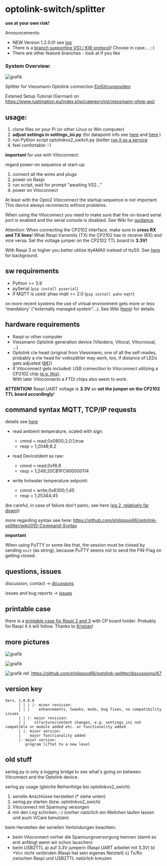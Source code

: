# optolink-switch/splitter
**use at your own risk!**

Announcements: 
 - NEW Version 1.2.0.0! see [log](https://github.com/philippoo66/optolink-splitter/wiki/990-Version-Log#version-1200)
 - There is a [branch supporting VS1 / KW protocol](https://github.com/philippoo66/optolink-splitter/blob/vs1test/)! Choose in case... ;-)
 - There are other feature branches - look at if you like

### System Overview:
![grafik](https://github.com/philippoo66/optolink-splitter/assets/122479122/10185cc5-0eed-4bc3-a8d7-b385c4e73aaf)

Splitter for Viessmann Optolink connection [Einführungsvideo](https://youtu.be/95WIPFBxMsc)

Extened Setup Tutorial (German) on https://www.rustimation.eu/index.php/category/iot/viessmann-ohne-api/

## usage:
  1. clone files on your Pi (or other Linux or Win computer)
  2. **adjust settings in settings_ini.py** (for datapoint info see [here](https://github.com/philippoo66/optolink-splitter/wiki/310-Parameter-Addresses) and [here](https://github.com/philippoo66/ViessData21?tab=readme-ov-file#dp_listen_2zip) )
  3. run Python script optolinkvs2_switch.py (better [run it as a service](https://github.com/philippoo66/optolink-splitter/wiki/120-optolinkvs2_switch-automatisch-starten)
  4. feel confortable :-)

**important** for use with Vitoconnect:

regard power-on sequence at start-up:
  1. connect all the wires and plugs
  2. power on Raspi
  3. run script, wait for prompt "awaiting VS2..."
  4. power on Vitoconnect

At least with the Opto2 Vitoconnect the startup sequence is not important. This device always reconnects without problems.

When using the Vitoconnect you need to make sure that the on-board serial port is enabled and the serial console is disabled. See Wiki for [guidance](https://github.com/philippoo66/optolink-splitter/wiki/050-Prepare:-enable-serial-port,-disable-serial-console).

Attention: When connecting the CP2102 interface, make sure to **cross RX and TX lines**! What Raspi transmits (TX) the CP2102 has to receive (RX) and vice versa. Set the voltage jumper on the CP2102 TTL board to **3.3V!**

With Raspi 3 or higher you better utilize ttyAMA0 instead of ttyS0. See [here](https://github.com/philippoo66/optolink-splitter/wiki/520-termios.error:-(22,-'Invalid-argument')) for background.


## sw requirements
  - Python >= 3.9
  - pySerial (`pip install pyserial`)
  - if MQTT is used: phao mqtt >= 2.0 (`pip install paho-mqtt`) 

  on more recent systems the use of virtual environment gets more or less 'mandatory' ("externally managed system"...). See Wiki ([here](https://github.com/philippoo66/optolink-splitter/wiki/510-error:-externally%E2%80%90managed%E2%80%90environment-%E2%80%90%E2%80%90-venv)) for details.  

## hardware requirements
  - Raspi or other computer
  - Viessmann Optolink generation device (Vitodens, Vitocal, Vitocrossal, ...)
  - Optolink r/w head (original from Viessmann, one of all the self-mades, probably a r/w head for volkszähler may work, too, if distance of LEDs gets adjusted ([8€](https://www.ebay.de/itm/285350331996)))
  - if Vitoconnect gets included: USB connection to Vitoconnect utilizing a CP2102 chip [(e.g. this)](https://www.google.com/search?q=cp2102+usb+ttl).<br>
  With later Vitoconnects a FTDI chips also seem to work. 

**ATTENTION!** Raspi UART voltage is **3.3V** so **set the jumper on the CP2102 TTL board accordingly**!  

## command syntax MQTT, TCP/IP requests
details see [here](https://github.com/philippoo66/optolink-splitter/wiki/010-Command-Syntax#command-syntax-for-requests-via-mqtt-and-tcpip) 

  - read ambient temperature, scaled with sign:
    - cmnd = read;0x0800;2;0.1;true
    - resp = 1;2048;8.2

  - read DeviceIdent as raw:
    - cmnd = read;0xf8;8
    - resp = 1;248;20CB1FC900000114

  - write hotwater temperature setpoint:
    - cmnd = write;0x6300;1;45
    - resp = 1;25344;45

(be careful, in case of failure don't panic, see here ([pg 2, relatively far down](https://community.viessmann.de/t5/Gas/bitte-Hilfe-Heizung-in-Fehler-Aktorentest-B3HB-Umschaltventil/m-p/412866/highlight/true#M108705)))

more regarding syntax see here: https://github.com/philippoo66/optolink-splitter/wiki/010-Command-Syntax

**important**

When using PuTTY or some like that, the session must be closed by sending `exit` (as string), because PuTTY seems not to send the FIN-Flag on getting closed.

## questions, issues

discussion, contact -> [dicussions](https://github.com/philippoo66/optolink-splitter/discussions)

issues and bug reports -> [issues](https://github.com/philippoo66/optolink-splitter/issues)

## printable case

there is a [printable case for Raspi 2 and 3](https://www.printables.com/model/1144565-raspberry-pi-3-b-sleeve-case-w-cp2102-holder-wall) with CP board holder. Probably for Raspi 4 it will follow. Thanks to [Kristian](https://github.com/kristian)!  


## more pictures
  
![grafik](https://github.com/philippoo66/optolink-splitter/assets/122479122/82618777-af8b-492d-8669-e755a1172d80)
 
![grafik](https://github.com/user-attachments/assets/fee2151f-7d99-45a0-a85a-897b54085289)

![grafik](https://github.com/user-attachments/assets/28901428-5cec-4135-aada-795302d58811)
ref. https://github.com/philippoo66/optolink-splitter/discussions/67

## version key
```
Vers. 1.0.0.0
      | | | |- minor revision:
      | | |    enhancements, twaeks, mods, bug fixes, no compatibility issues
      | | |- major revision:
      | |    structure/content changes, e.g. settings_ini not compatible or module added etc. or functionality added
      | |- minor version:
      |    major functionality added
      |- major version:
         program liftet to a new level
```

## old stuff
serlog.py is only a logging bridge to see what's going on between Vitconnect and the Optolink device.

serlog.py usage (gleiche Reihenfolge bei optolinkvs2_swich): 
1.    serielle Anschlüsse herstellen (* siehe unten)
2.    serlog.py starten (bzw. optolinkvs2_swich)
3.    Vitoconnect mit Spannung versorgen
4.    mir den Log schicken ;-) (vorher natürlich ein Weilchen laufen lassen und auch ViCare benutzen)

beim Herstellen der seriellen Verbindungen beachten:
- beim Vitoconnect vorher die Spannungsversorgung trennen (damit es erst anfängt wenn wir schon lauschen)
- beim USB2TTL
  a) auf 3.3V jumpern (Raspi UART arbeitet mit 3.3V) 
  b) +Vcc nicht verbinden (Raspi hat sein eigenes Netzteil) 
  c) Tx/Rx zwischen Raspi und USB2TTL natürlich kreuzen
